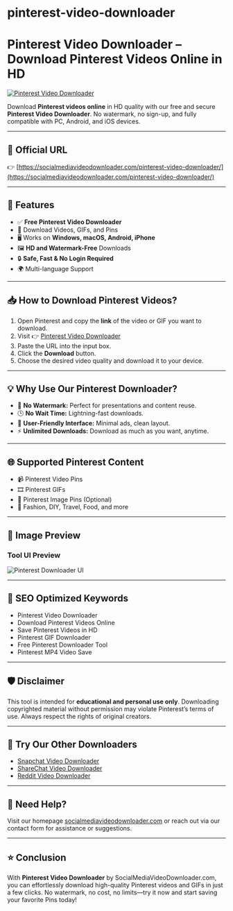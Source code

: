 # pinterest-video-downloader
# Pinterest Video Downloader – Download Pinterest Videos Online in HD

[![Pinterest Video Downloader](https://socialmediavideodownloader.com/wp-content/uploads/2023/10/pinterest-video-downloader.jpg)](https://socialmediavideodownloader.com/pinterest-video-downloader/)

Download **Pinterest videos online** in HD quality with our free and secure **Pinterest Video Downloader**. No watermark, no sign-up, and fully compatible with PC, Android, and iOS devices.

---

## 🔗 Official URL

👉 [https://socialmediavideodownloader.com/pinterest-video-downloader/](https://socialmediavideodownloader.com/pinterest-video-downloader/)

---

## 🚀 Features

- ✅ **Free Pinterest Video Downloader**
- 🔽 Download Videos, GIFs, and Pins
- 🖥️ Works on **Windows, macOS, Android, iPhone**
- 🖼️ **HD and Watermark-Free** Downloads
- 🔒 **Safe, Fast & No Login Required**
- 🌍 Multi-language Support

---

## 📥 How to Download Pinterest Videos?

1. Open Pinterest and copy the **link** of the video or GIF you want to download.
2. Visit 👉 [Pinterest Video Downloader](https://socialmediavideodownloader.com/pinterest-video-downloader/)
3. Paste the URL into the input box.
4. Click the **Download** button.
5. Choose the desired video quality and download it to your device.

---

## 💡 Why Use Our Pinterest Downloader?

- 🧼 **No Watermark:** Perfect for presentations and content reuse.
- 🕒 **No Wait Time:** Lightning-fast downloads.
- 🧠 **User-Friendly Interface:** Minimal ads, clean layout.
- ⚡ **Unlimited Downloads:** Download as much as you want, anytime.

---

## 🌐 Supported Pinterest Content

- 📹 Pinterest Video Pins
- 🎞️ Pinterest GIFs
- 📸 Pinterest Image Pins (Optional)
- 👗 Fashion, DIY, Travel, Food, and more

---

## 📸 Image Preview

### Tool UI Preview  
![Pinterest Downloader UI](https://socialmediavideodownloader.com/wp-content/uploads/2023/10/pinterest-download-tool-ui.jpg)

---

## 🔎 SEO Optimized Keywords

- Pinterest Video Downloader
- Download Pinterest Videos Online
- Save Pinterest Videos in HD
- Pinterest GIF Downloader
- Free Pinterest Downloader Tool
- Pinterest MP4 Video Save

---

## 🛡️ Disclaimer

This tool is intended for **educational and personal use only**. Downloading copyrighted material without permission may violate Pinterest’s terms of use. Always respect the rights of original creators.

---

## 🔗 Try Our Other Downloaders

- [Snapchat Video Downloader](https://socialmediavideodownloader.com/snapchat-video-downloader/)
- [ShareChat Video Downloader](https://socialmediavideodownloader.com/sharechat-video-downloader/)
- [Reddit Video Downloader](https://socialmediavideodownloader.com/reddit-video-downloader/)

---

## 📧 Need Help?

Visit our homepage [socialmediavideodownloader.com](https://socialmediavideodownloader.com) or reach out via our contact form for assistance or suggestions.

---

## ⭐ Conclusion

With **Pinterest Video Downloader** by SocialMediaVideoDownloader.com, you can effortlessly download high-quality Pinterest videos and GIFs in just a few clicks. No watermark, no cost, no limits—try it now and start saving your favorite Pins today!

